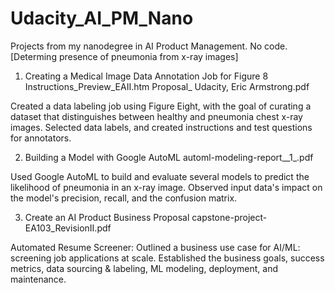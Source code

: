 # Udacity_AI_PM_Nano
Projects from my nanodegree in AI Product Management. No code.
[Determing presence of pneumonia from x-ray images]

1) Creating a Medical Image Data Annotation Job for Figure 8
Instructions_Preview_EAII.htm
Proposal_ Udacity, Eric Armstrong.pdf

Created a data labeling job using Figure Eight, with the goal of curating a dataset that distinguishes between healthy and pneumonia chest x-ray images. Selected data labels, and created instructions and test questions for annotators.

2) Building a Model with Google AutoML
automl-modeling-report__1_.pdf

Used Google AutoML to build and evaluate several models to predict the likelihood of pneumonia in an x-ray image. Observed input data's impact on the model's precision, recall, and the confusion matrix.

3) Create an AI Product Business Proposal
capstone-project-EA103_RevisionII.pdf

Automated Resume Screener: Outlined a business use case for AI/ML: screening job applications at scale. Established the business goals, success metrics, data sourcing & labeling, ML modeling, deployment, and maintenance.
